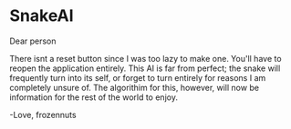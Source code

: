 # SnakeAI


Dear person

There isnt a reset button since I was too lazy to make one. You'll have to reopen the application entirely.
This AI is far from perfect; the snake will frequently turn into its self, or forget to turn entirely for 
reasons I am completely unsure of. The algorithim for this, however, will now be information for the rest of the world to enjoy.

-Love, frozennuts
